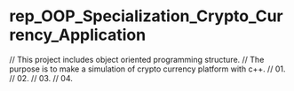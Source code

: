 # rep_OOP_Specialization_Crypto_Currency_Application
 // This project includes object oriented programming structure.
 // The purpose is to make a simulation of crypto currency platform with c++.
 // 01.
 // 02.
 // 03.
 // 04.

